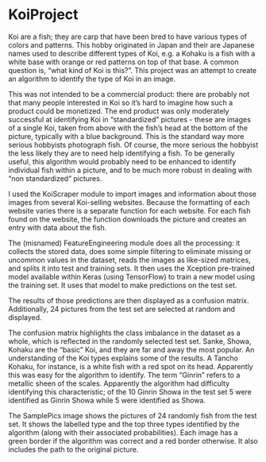 # KoiProject
Koi are a fish; they are carp that have been bred to have various types of colors and patterns. This hobby originated in Japan and their are Japanese names used to describe different types of Koi, e.g. a Kohaku is a fish with a white base with orange or red patterns on top of that base. A common question is, “what kind of Koi is this?”. This project was an attempt to create an algorithm to identify the type of Koi in an image.

This was not intended to be a commercial product: there are probably not that many people interested in Koi so it’s hard to imagine how such a product could be monetized. The end product was only moderately successful at identifying Koi in “standardized” pictures - these are images of a single Koi, taken from above with the fish’s head at the bottom of the picture, typically with a blue background. This is the standard way more serious hobbyists photograph fish. Of course, the more serious the hobbyist the less likely they are to need help identifying a fish. To be generally useful, this algorithm would probably need to be enhanced to identify individual fish within a picture, and to be much more robust in dealing with “non standardized” pictures.

I used the KoiScraper module to import images and information about those images from several Koi-selling websites. Because the formatting of each website varies there is a separate function for each website. For each fish found on the website, the function downloads the picture and creates an entry with data about the fish.

The (misnamed) FeatureEngineering module does all the processing: it collects the stored data, does some simple filtering to eliminate missing or uncommon values in the dataset, reads the images as like-sized matrices, and splits it into test and training sets. It then uses the Xception pre-trained model available within Keras (using TensorFlow) to train a new model using the training set. It uses that model to make predictions on the test set.

The results of those predictions are then displayed as a confusion matrix. Additionally, 24 pictures from the test set are selected at random and displayed.

The confusion matrix highlights the class imbalance in the dataset as a whole, which is reflected in the randomly selected test set. Sanke, Showa, Kohaku are the “basic” Koi, and they are far and away the most popular. An understanding of the Koi types explains some of the results. A Tancho Kohaku, for instance, is a white fish with a red spot on its head. Apparently this was easy for the algorithm to identify. The term “Ginrin” refers to a metallic sheen of the scales. Apparently the algorithm had difficulty identifying this characteristic; of the 10 Ginrin Showa in the test set 5 were identified as Ginrin Showa while 5 were identified as Showa.

The SamplePics image shows the pictures of 24 randomly fish from the test set. It shows the labelled type and the top three types identified by the algorithm (along with their associated probabilities). Each image has a green border if the algorithm was correct and a red border otherwise. It also includes the path to the original picture.
